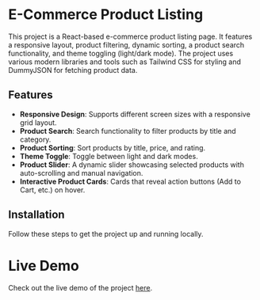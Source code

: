 # E-Commerce Product Listing

This project is a React-based e-commerce product listing page. It features a responsive layout, product filtering, dynamic sorting, a product search functionality, and theme toggling (light/dark mode). The project uses various modern libraries and tools such as Tailwind CSS for styling and DummyJSON for fetching product data.

## Features

- **Responsive Design**: Supports different screen sizes with a responsive grid layout.
- **Product Search**: Search functionality to filter products by title and category.
- **Product Sorting**: Sort products by title, price, and rating.
- **Theme Toggle**: Toggle between light and dark modes.
- **Product Slider**: A dynamic slider showcasing selected products with auto-scrolling and manual navigation.
- **Interactive Product Cards**: Cards that reveal action buttons (Add to Cart, etc.) on hover.

## Installation

Follow these steps to get the project up and running locally.

# Live Demo

Check out the live demo of the project [here](https://marketplace-e-commerce-lfyiqaqrh-amerasaads-projects.vercel.app/).
